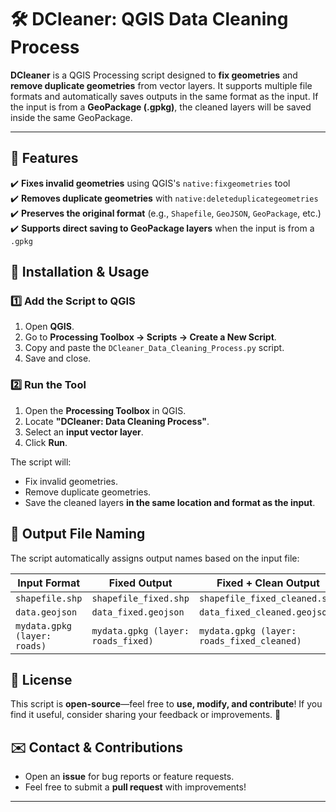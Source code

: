 # 🛠️ DCleaner: QGIS Data Cleaning Process

**DCleaner** is a QGIS Processing script designed to **fix geometries** and **remove duplicate geometries** from vector layers. It supports multiple file formats and automatically saves outputs in the same format as the input. If the input is from a **GeoPackage (.gpkg)**, the cleaned layers will be saved inside the same GeoPackage.

---

## 📌 Features

✔️ **Fixes invalid geometries** using QGIS's `native:fixgeometries` tool  
✔️ **Removes duplicate geometries** with `native:deleteduplicategeometries`  
✔️ **Preserves the original format** (e.g., ``Shapefile``, ``GeoJSON``, ``GeoPackage``, etc.)  
✔️ **Supports direct saving to GeoPackage layers** when the input is from a `.gpkg`

## 🚀 Installation & Usage

### 1️⃣ Add the Script to QGIS

1. Open **QGIS**.
2. Go to **Processing Toolbox → Scripts → Create a New Script**.
3. Copy and paste the `DCleaner_Data_Cleaning_Process.py` script.
4. Save and close.

### 2️⃣ Run the Tool

1. Open the **Processing Toolbox** in QGIS.
2. Locate **"DCleaner: Data Cleaning Process"**.
3. Select an **input vector layer**.
4. Click **Run**.

The script will:

- Fix invalid geometries.
- Remove duplicate geometries.
- Save the cleaned layers **in the same location and format as the input**.

## 📂 Output File Naming

The script automatically assigns output names based on the input file:

| **Input Format**             | **Fixed Output**                   | **Fixed + Clean Output**                   |
| ---------------------------- | ---------------------------------- | ------------------------------------------ |
| `shapefile.shp`              | `shapefile_fixed.shp`              | `shapefile_fixed_cleaned.shp`              |
| `data.geojson`               | `data_fixed.geojson`               | `data_fixed_cleaned.geojson`               |
| `mydata.gpkg (layer: roads)` | `mydata.gpkg (layer: roads_fixed)` | `mydata.gpkg (layer: roads_fixed_cleaned)` |

## 📜 License

This script is **open-source**—feel free to **use, modify, and contribute**! If you find it useful, consider sharing your feedback or improvements. 🚀

## ✉️ Contact & Contributions

- Open an **issue** for bug reports or feature requests.
- Feel free to submit a **pull request** with improvements!

---
